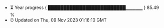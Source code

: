 - ⏳ Year progress { █████████████████████████▁▁▁▁▁ } 85.49 %
- ⏰ Updated on Thu, 09 Nov 2023 01:16:10 GMT

